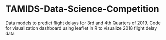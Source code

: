 # TAMIDS-Data-Science-Competition
Data models to predict flight delays for 3rd and 4th Quarters of 2019.  Code for visualization dashboard using leaflet in R to visualize 2018 flight delay data
